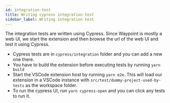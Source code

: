 ```yaml
---
id: integration-test
title: Writing cypress integration test
sidebar_label: Writing integration test
---
```


The integration tests are written using Cypress. Since Waypoint is mostly a web UI, we start the extension and then browse the url of the web UI and test it using Cypress.

-   Cypress tests are in `cypress/integration` folder and you can add a new one there.
-   You have to build the extension before executing tests by running `yarn build`
-   Start the VSCode extension host by running `yarn e2e`. This will load our extension in a VSCode instance with `src/test/dummy-project-used-by-tests` as the workspace folder.
-   To run the cypress UI, run `yarn cypress-open` and you can click any tests to run it.
